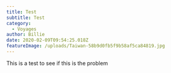 ```yaml
---
title: Test
subtitle: Test
category:
  - Voyages
author: Billie
date: 2020-02-09T09:54:25.018Z
featureImage: /uploads/Taiwan-58b9d0fb5f9b58af5ca84819.jpg
---
```

This is a test to see if this is the problem
